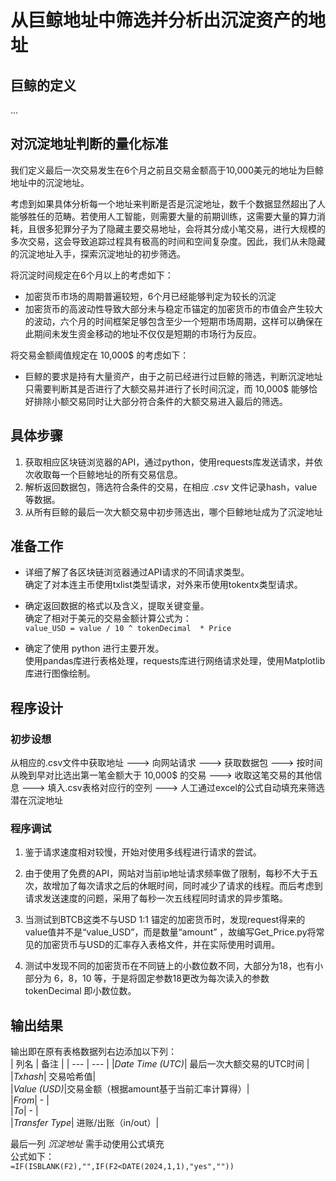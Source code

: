 # 从巨鲸地址中筛选并分析出沉淀资产的地址    

## 巨鲸的定义   
...

## 对沉淀地址判断的量化标准
我们定义最后一次交易发生在6个月之前且交易金额高于10,000美元的地址为巨鲸地址中的沉淀地址。        

考虑到如果具体分析每一个地址来判断是否是沉淀地址，数千个数据显然超出了人能够胜任的范畴。若使用人工智能，则需要大量的前期训练，这需要大量的算力消耗，且很多犯罪分子为了隐藏主要交易地址，会将其分成小笔交易，进行大规模的多次交易，这会导致追踪过程具有极高的时间和空间复杂度。因此，我们从未隐藏的沉淀地址入手，探索沉淀地址的初步筛选。          

将沉淀时间规定在6个月以上的考虑如下：     
* 加密货币市场的周期普遍较短，6个月已经能够判定为较长的沉淀     
* 加密货币的高波动性导致大部分未与稳定币锚定的加密货币的市值会产生较大的波动，六个月的时间框架足够包含至少一个短期市场周期，这样可以确保在此期间未发生资金移动的地址不仅仅是短期的市场行为反应。    

将交易金额阈值规定在 10,000$ 的考虑如下：      

* 巨鲸的要求是持有大量资产，由于之前已经进行过巨鲸的筛选，判断沉淀地址只需要判断其是否进行了大额交易并进行了长时间沉淀，而 10,000$ 能够恰好排除小额交易同时让大部分符合条件的大额交易进入最后的筛选。

## 具体步骤

1. 获取相应区块链浏览器的API，通过python，使用requests库发送请求，并依次收取每一个巨鲸地址的所有交易信息。    
2. 解析返回数据包，筛选符合条件的交易，在相应 _.csv_ 文件记录hash，value等数据。     
3. 从所有巨鲸的最后一次大额交易中初步筛选出，哪个巨鲸地址成为了沉淀地址

## 准备工作
* 详细了解了各区块链浏览器通过API请求的不同请求类型。   
确定了对本连主币使用txlist类型请求，对外来币使用tokentx类型请求。

* 确定返回数据的格式以及含义，提取关键变量。    
确定了相对于美元的交易金额计算公式为：     
`value_USD = value / 10 ^ tokenDecimal  * Price` 

* 确定了使用 python 进行主要开发。      
使用pandas库进行表格处理，requests库进行网络请求处理，使用Matplotlib库进行图像绘制。

    

## 程序设计
### 初步设想
从相应的.csv文件中获取地址 ---> 向网站请求 ---> 获取数据包 ---> 按时间从晚到早对比选出第一笔金额大于 10,000$ 的交易 ---> 收取这笔交易的其他信息 ---> 填入.csv表格对应行的空列 ---> 人工通过excel的公式自动填充来筛选潜在沉淀地址

### 程序调试
1. 鉴于请求速度相对较慢，开始对使用多线程进行请求的尝试。

2. 由于使用了免费的API，网站对当前ip地址请求频率做了限制，每秒不大于五次，故增加了每次请求之后的休眠时间，同时减少了请求的线程。而后考虑到请求发送速度的问题，采用了每秒一次五线程同时请求的异步策略。

3. 当测试到BTCB这类不与USD 1:1 锚定的加密货币时，发现request得来的value值并不是“value_USD”，而是数量“amount” ，故编写Get_Price.py将常见的加密货币与USD的汇率存入表格文件，并在实际使用时调用。

4. 测试中发现不同的加密货币在不同链上的小数位数不同，大部分为18，也有小部分为 6，8，10 等，于是将固定参数18更改为每次读入的参数 tokenDecimal 即小数位数。

## 输出结果

输出即在原有表格数据列右边添加以下列：    
| 列名 | 备注 |
| --- | --- |
|_Date Time (UTC)_| 最后一次大额交易的UTC时间 |    
|_Txhash_| 交易哈希值|   
|_Value (USD)_|交易金额（根据amount基于当前汇率计算得）|     
|_From_| - |    
|_To_| - |    
|_Transfer Type_| 进账/出账（in/out）|

最后一列 _沉淀地址_ 需手动使用公式填充    
公式如下：    
` =IF(ISBLANK(F2),"",IF(F2<DATE(2024,1,1),"yes","")) `